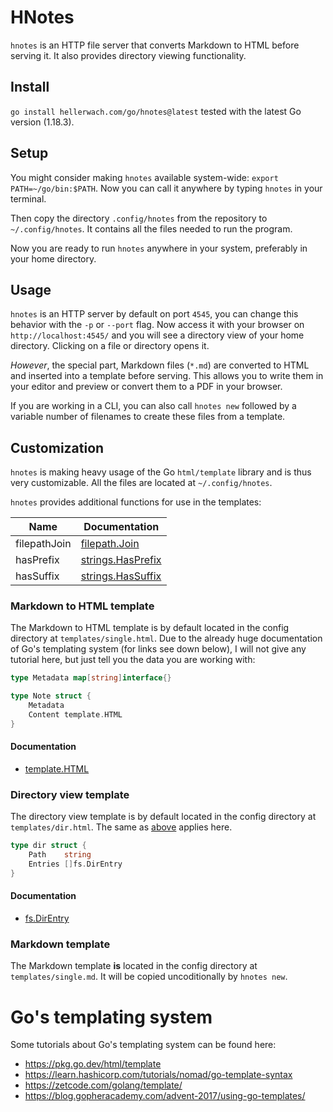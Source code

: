 # HNotes

`hnotes` is an HTTP file server that converts Markdown to HTML before serving
it. It also provides directory viewing functionality.

## Install

`go install hellerwach.com/go/hnotes@latest` tested with the latest Go version
(1.18.3).

## Setup

You might consider making `hnotes` available system-wide:
`export PATH=~/go/bin:$PATH`. Now you can call it anywhere by typing `hnotes`
in your terminal.

Then copy the directory `.config/hnotes` from the repository to
`~/.config/hnotes`. It contains all the files needed to run the program.

Now you are ready to run `hnotes` anywhere in your system, preferably in your
home directory.

## Usage

`hnotes` is an HTTP server by default on port `4545`, you can change this behavior
with the `-p` or `--port` flag. Now access it with your browser on
`http://localhost:4545/` and you will see a directory view of your home
directory. Clicking on a file or directory opens it.

*However*, the special part, Markdown files (`*.md`) are converted to HTML and
inserted into a template before serving. This allows you to write them in your
editor and preview or convert them to a PDF in your browser.

If you are working in a CLI, you can also call `hnotes new` followed by a
variable number of filenames to create these files from a template.

## Customization

`hnotes` is making heavy usage of the Go `html/template` library and is thus very
customizable. All the files are located at `~/.config/hnotes`.

`hnotes` provides additional functions for use in the templates:

| Name | Documentation |
|------|---------------|
|filepathJoin|[filepath.Join](https://pkg.go.dev/filepath#Join)|
|hasPrefix|[strings.HasPrefix](https://pkg.go.dev/strings#HasPrefix)|
|hasSuffix|[strings.HasSuffix](https://pkg.go.dev/strings#HasSuffix)|

### Markdown to HTML template

The Markdown to HTML template is by default located in the config directory at
`templates/single.html`. Due to the already huge documentation of Go's
templating system (for links see down below), I will not give any tutorial
here, but just tell you the data you are working with:

[embedmd]:# (note/note.go go /^type Metadata/ /^}$/)
```go
type Metadata map[string]interface{}

type Note struct {
	Metadata
	Content template.HTML
}
```

#### Documentation

- [template.HTML](https://pkg.go.dev/html/template#HTML)

### Directory view template

The directory view template is by default located in the config directory at
`templates/dir.html`. The same as [above](#markdown-to-html-template) applies
here.

[embedmd]:# (server/server.go go /^type dir struct {$/ /^}$/)
```go
type dir struct {
	Path    string
	Entries []fs.DirEntry
}
```

#### Documentation

- [fs.DirEntry](https://pkg.go.dev/io/fs#DirEntry)

### Markdown template

The Markdown template **is** located in the config directory at
`templates/single.md`. It will be copied uncoditionally by `hnotes new`.

# Go's templating system

Some tutorials about Go's templating system can be found here:

- <https://pkg.go.dev/html/template>
- <https://learn.hashicorp.com/tutorials/nomad/go-template-syntax>
- <https://zetcode.com/golang/template/>
- <https://blog.gopheracademy.com/advent-2017/using-go-templates/>
